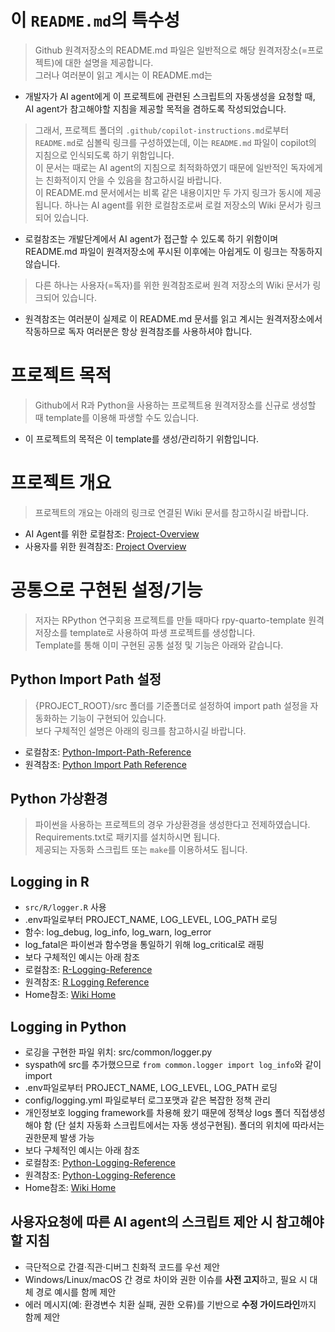 # 이 `README.md`의 특수성
> Github 원격저장소의 README.md 파일은 일반적으로 해당 원격저장소(=프로젝트)에 대한 설명을 제공합니다.      
> 그러나 여러분이 읽고 계시는 이 README.md는 
- 개발자가 AI agent에게 이 프로젝트에 관련된 스크립트의 자동생성을 요청할 때, AI agent가 참고해야할 지침을 제공할 목적을 겸하도록 작성되었습니다.   
> 그래서, 프로젝트 폴더의 `.github/copilot-instructions.md`로부터 `README.md`로 심볼릭 링크를 구성하였는데, 이는 `README.md` 파일이 copilot의 지침으로 인식되도록 하기 위함입니다.   
> 이 문서는 때로는 AI agent의 지침으로 최적화하였기 때문에 일반적인 독자에게는 친화적이지 안을 수 있음을 참고하시길 바랍니다.   
> 이 README.md 문서에서는 비록 같은 내용이지만 두 가지 링크가 동시에 제공됩니다.
> 하나는 AI agent를 위한 로컬참조로써 로컬 저장소의 Wiki 문서가 링크되어 있습니다.
- 로컬참조는 개발단계에서 AI agent가 접근할 수 있도록 하기 위함이며 README.md 파일이 원격저장소에 푸시된 이후에는 아쉽게도 이 링크는 작동하지 않습니다.
> 다른 하나는 사용자(=독자)를 위한 원격참조로써 원격 저장소의 Wiki 문서가 링크되어 있습니다.
 - 원격참조는 여러분이 실제로 이 README.md 문서를 읽고 계시는 원격저장소에서 작동하므로 독자 여러분은 항상 원격참조를 사용하셔야 합니다.     
  
# 프로젝트 목적
> Github에서 R과 Python을 사용하는 프로젝트용 원격저장소를 신규로 생성할 때 template를 이용해 파생할 수도 있습니다.
- 이 프로젝트의 목적은 이 template를 생성/관리하기 위함입니다.

# 프로젝트 개요
> 프로젝트의 개요는 아래의 링크로 연결된 Wiki 문서를 참고하시길 바랍니다.      
- AI Agent를 위한 로컬참조: [Project-Overview](wiki/Project-Overview.md)   
- 사용자를 위한 원격참조: [Project Overview](https://github.com/RPythonStudy/rpy-quarto-template/wiki/Project-Overview)



# 공통으로 구현된 설정/기능
> 저자는 RPython 연구회용 프로젝트를 만들 때마다 rpy-quarto-template 원격저장소를 template로 사용하여 파생 프로젝트를 생성합니다.   
> Template를 통해 이미 구현된 공통 설정 및 기능은 아래와 같습니다.

## Python Import Path 설정
> {PROJECT_ROOT}/src 폴더를 기준폴더로 설정하여 import path 설정을 자동화하는 기능이 구현되어 있습니다.   
> 보다 구체적인 설명은 아래의 링크를 참고하시길 바랍니다.
- 로컬참조: [Python-Import-Path-Reference](wiki/Python-Import-Path-Reference(파이썬-임포트-경로-설정).md)
- 원격참조: [Python Import Path Reference]((https://github.com/RPythonStudy/rpy-quarto-template/wiki/Python-Import-Path-Reference(파이썬-임포트-경로-설정)))


## Python 가상환경
> 파이썬을 사용하는 프로젝트의 경우 가상환경을 생성한다고 전제하였습니다.   
> Requirements.txt로 패키지를 설치하시면 됩니다.   
> 제공되는 자동화 스크립트 또는 `make`를 이용하셔도 됩니다. 


## Logging in R
- `src/R/logger.R` 사용
- .env파일로부터 PROJECT_NAME, LOG_LEVEL, LOG_PATH 로딩
- 함수: log_debug, log_info, log_warn, log_error
- log_fatal은 파이썬과 함수명을 통일하기 위해 log_critical로 래핑
- 보다 구체적인 예시는 아래 참조
- 로컬참조: [R-Logging-Reference](wiki/R-Logging-Reference.md)
- 원격참조: [R Logging Reference](https://github.com/RPythonStudy/rpy-quarto-template/wiki/R-Logging-Reference)
- Home참조: [Wiki Home](https://github.com/RPythonStudy/rpy-quarto-template/wiki/Home)



## Logging in Python 
- 로깅을 구현한 파일 위치: src/common/logger.py
- syspath에 src를 추가했으므로 `from common.logger import log_info`와 같이 import
- .env파일로부터 PROJECT_NAME, LOG_LEVEL, LOG_PATH 로딩
- config/logging.yml 파일로부터 로그포맷과 같은 복잡한 정책 관리
- 개인정보호 logging framework를 차용해 왔기 때문에 정책상 logs 폴더 직접생성해야 함 (단 설치 자동화 스크립트에서는 자동 생성구현됨). 폴더의 위치에 따라서는 권한문제 발생 가능
- 보다 구체적인 예시는 아래 참조
- 로컬참조: [Python-Logging-Reference](wiki/Python-Logging-Reference.md)
- 원격참조: [Python-Logging-Reference](https://github.com/RPythonStudy/rpy-quarto-template/wiki/Python-Logging-Reference)
- Home참조: [Wiki Home](https://github.com/RPythonStudy/rpy-quarto-template/wiki/Home)


## 사용자요청에 따른 AI agent의 스크립트 제안 시 참고해야할 지침
- 극단적으로 간결·직관·디버그 친화적 코드를 우선 제안
- Windows/Linux/macOS 간 경로 차이와 권한 이슈를 **사전 고지**하고, 필요 시 대체 경로 예시를 함께 제안
- 에러 메시지(예: 환경변수 치환 실패, 권한 오류)를 기반으로 **수정 가이드라인**까지 함께 제안

